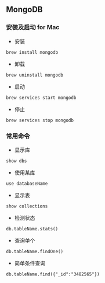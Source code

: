 ## MongoDB

### 安装及启动 for Mac
* 安装
```
brew install mongodb
```

* 卸载
```
brew uninstall mongodb
```

* 启动
```
brew services start mongodb
```

* 停止
```
brew services stop mongodb
``` 

### 常用命令
* 显示库
```
show dbs
```

* 使用某库
```
use databaseName
```

* 显示表
```
show collections
```

* 检测状态
```
db.tableName.stats()
```

* 查询单个
```
db.tableName.findOne()
```

* 简单条件查询
```
db.tableName.find({"_id":"3482565"})
```